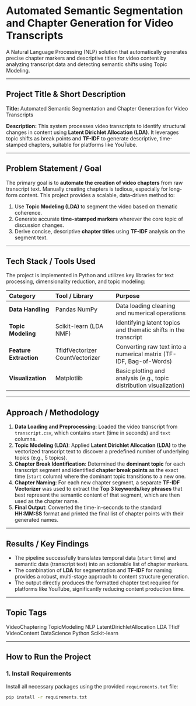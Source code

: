 # Automated Semantic Segmentation and Chapter Generation for Video Transcripts

A Natural Language Processing (NLP) solution that automatically generates precise chapter markers and descriptive titles for video content by analyzing transcript data and detecting semantic shifts using Topic Modeling.

---

## Project Title & Short Description

**Title:** Automated Semantic Segmentation and Chapter Generation for Video Transcripts

**Description:** This system processes video transcripts to identify structural changes in content using **Latent Dirichlet Allocation (LDA)**. It leverages topic shifts as break points and **TF-IDF** to generate descriptive, time-stamped chapters, suitable for platforms like YouTube.

---

## Problem Statement / Goal

The primary goal is to **automate the creation of video chapters** from raw transcript text. Manually creating chapters is tedious, especially for long-form content. This project provides a scalable, data-driven method to:
1.  Use **Topic Modeling (LDA)** to segment the video based on thematic coherence.
2.  Generate accurate **time-stamped markers** wherever the core topic of discussion changes.
3.  Derive concise, descriptive **chapter titles** using **TF-IDF** analysis on the segment text.

---

## Tech Stack / Tools Used

The project is implemented in Python and utilizes key libraries for text processing, dimensionality reduction, and topic modeling:

| Category | Tool / Library | Purpose |
| :--- | :--- | :--- |
| **Data Handling** | Pandas NumPy | Data loading cleaning and numerical operations |
| **Topic Modeling**| Scikit-learn (LDA NMF) | Identifying latent topics and thematic shifts in the transcript |
| **Feature Extraction**| TfidfVectorizer CountVectorizer | Converting raw text into a numerical matrix (TF-IDF, Bag-of-Words) |
| **Visualization**| Matplotlib | Basic plotting and analysis (e.g., topic distribution visualization) |

---

## Approach / Methodology

1.  **Data Loading and Preprocessing**: Loaded the video transcript from `transcript.csv`, which contains `start` (time in seconds) and `text` columns.
2.  **Topic Modeling (LDA)**: Applied **Latent Dirichlet Allocation (LDA)** to the vectorized transcript text to discover a predefined number of underlying topics (e.g., 5 topics).
3.  **Chapter Break Identification**: Determined the **dominant topic** for each transcript segment and identified **chapter break points** as the exact time (`start` column) where the dominant topic transitions to a new one.
4.  **Chapter Naming**: For each new chapter segment, a separate **TF-IDF Vectorizer** was used to extract the **Top 3 keywords/key phrases** that best represent the semantic content of that segment, which are then used as the chapter name.
5.  **Final Output**: Converted the time-in-seconds to the standard **HH:MM:SS** format and printed the final list of chapter points with their generated names.

---

## Results / Key Findings

* The pipeline successfully translates temporal data (`start` time) and semantic data (transcript text) into an actionable list of chapter markers.
* The combination of **LDA** for segmentation and **TF-IDF** for naming provides a robust, multi-stage approach to content structure generation.
* The output directly produces the formatted chapter text required for platforms like YouTube, significantly reducing content production time.

---

## Topic Tags

VideoChaptering TopicModeling NLP LatentDirichletAllocation LDA Tfidf VideoContent DataScience Python Scikit-learn

---

## How to Run the Project

### 1. Install Requirements

Install all necessary packages using the provided `requirements.txt` file:

```bash
pip install -r requirements.txt
